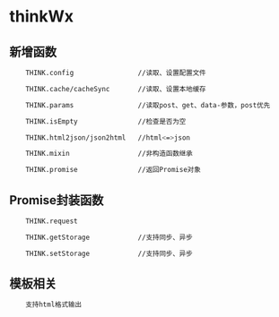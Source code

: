 # thinkWx
## 新增函数
```sh
	THINK.config                //读取、设置配置文件
```
```sh
	THINK.cache/cacheSync       //读取、设置本地缓存
```
```sh
	THINK.params                //读取post、get、data-参数，post优先
```
```sh
	THINK.isEmpty               //检查是否为空
```
```sh
	THINK.html2json/json2html   //html<=>json
```
```sh
	THINK.mixin                 //非构造函数继承
```
```sh
	THINK.promise               //返回Promise对象
```
## Promise封装函数
```sh
	THINK.request              
```
```sh
	THINK.getStorage            //支持同步、异步
```
```sh
	THINK.setStorage            //支持同步、异步  
```
## 模板相关
```sh
	支持html格式输出
```
